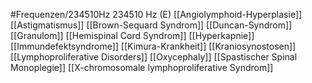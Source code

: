 #Frequenzen/234510Hz
234510 Hz (E)
[[Angiolymphoid-Hyperplasie]]
[[Astigmatismus]]
[[Brown-Sequard Syndrom]]
[[Duncan-Syndrom]]
[[Granulom]]
[[Hemispinal Cord Syndrom]]
[[Hyperkapnie]]
[[Immundefektsyndrome]]
[[Kimura-Krankheit]]
[[Kraniosynostosen]]
[[Lymphoproliferative Disorders]]
[[Oxycephaly]]
[[Spastischer Spinal Monoplegie]]
[[X-chromosomale lymphoproliferative Syndrom]]